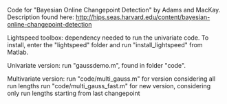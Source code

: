 Code for "Bayesian Online Changepoint Detection" by Adams and MacKay.
Description found here:
http://hips.seas.harvard.edu/content/bayesian-online-changepoint-detection

Lightspeed toolbox: dependency needed to run the univariate code.
To install, enter the "lightspeed" folder and run "install_lightspeed" from Matlab.

Univariate version: run "gaussdemo.m", found in folder "code".

Multivariate version:
	run "code/multi_gauss.m" for version considering all run lengths
	run "code/multi_gauss_fast.m" for new version, considering only run lengths starting from last changepoint